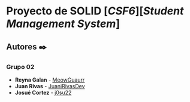 # Proyecto de SOLID [_CSF6_][*Student Management System*]
## Autores ✒️
### Grupo 02
* **Reyna Galan** - [MeowGuaurr](https://github.com/MeowGuaurr)
* **Juan Rivas** - [JuaniRivasDev](https://github.com/juanirivasdev)
* **Josué Cortez** - [j0su22](https://github.com/j0su22)